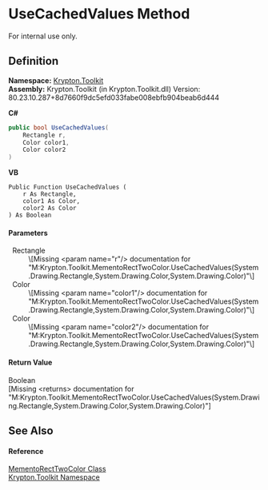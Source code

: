 # UseCachedValues Method


For internal use only.



## Definition
**Namespace:** <a href="79d2eac2-21f4-54ff-7552-b20c33c30600.md">Krypton.Toolkit</a>  
**Assembly:** Krypton.Toolkit (in Krypton.Toolkit.dll) Version: 80.23.10.287+8d7660f9dc5efd033fabe008ebfb904beab6d444

**C#**
``` C#
public bool UseCachedValues(
	Rectangle r,
	Color color1,
	Color color2
)
```
**VB**
``` VB
Public Function UseCachedValues ( 
	r As Rectangle,
	color1 As Color,
	color2 As Color
) As Boolean
```



#### Parameters
<dl><dt>  Rectangle</dt><dd>\[Missing &lt;param name="r"/&gt; documentation for "M:Krypton.Toolkit.MementoRectTwoColor.UseCachedValues(System.Drawing.Rectangle,System.Drawing.Color,System.Drawing.Color)"\]</dd><dt>  Color</dt><dd>\[Missing &lt;param name="color1"/&gt; documentation for "M:Krypton.Toolkit.MementoRectTwoColor.UseCachedValues(System.Drawing.Rectangle,System.Drawing.Color,System.Drawing.Color)"\]</dd><dt>  Color</dt><dd>\[Missing &lt;param name="color2"/&gt; documentation for "M:Krypton.Toolkit.MementoRectTwoColor.UseCachedValues(System.Drawing.Rectangle,System.Drawing.Color,System.Drawing.Color)"\]</dd></dl>

#### Return Value
Boolean  
\[Missing &lt;returns&gt; documentation for "M:Krypton.Toolkit.MementoRectTwoColor.UseCachedValues(System.Drawing.Rectangle,System.Drawing.Color,System.Drawing.Color)"\]

## See Also


#### Reference
<a href="06176e26-a515-98f8-dcf2-9eea1cdf808b.md">MementoRectTwoColor Class</a>  
<a href="79d2eac2-21f4-54ff-7552-b20c33c30600.md">Krypton.Toolkit Namespace</a>  
